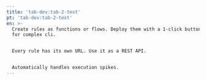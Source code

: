 ```yaml
---
title: 'tab-dev:tab-2-text'
pt: 'tab-dev:tab-2-text'
en: >-
  Create rules as functions or flows. Deploy them with a 1-click button. No need
  for complex cli.


  Every rule has its own URL. Use it as a REST API.


  Automatically handles execution spikes.
---
```



